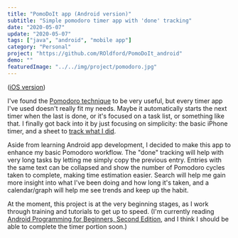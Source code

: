 ```yaml
---
title: "PomoDoIt app (Android version)"
subtitle: "Simple pomodoro timer app with 'done' tracking"
date: "2020-05-07"
update: "2020-05-07"
tags: ["java", "android", "mobile app"]
category: "Personal"
project: "https://github.com/ROldford/PomoDoIt_android"
demo: ""
featuredImage: "../../img/project/pomodoro.jpg"
---
```


([iOS version](/projects/20200507-pomodoit-ios/))

I've found the [Pomodoro
technique](https://en.wikipedia.org/wiki/Pomodoro_Technique) to be very useful,
but every timer app I've used doesn't really fit my needs. Maybe it
automatically starts the next timer when the last is done, or it's focused on a
task list, or something like that. I finally got back into it by just focusing
on simplicity: the basic iPhone timer, and a sheet to [track what I
did](https://tinyurl.com/ybknxk4z).

Aside from learning Android app development, I decided to make this app to
enhance my basic Pomodoro workflow. The "done" tracking will help with very long
tasks by letting me simply copy the previous entry. Entries with the same text
can be collapsed and show the number of Pomodoro cycles taken to complete,
making time estimation easier. Search will help me gain more insight into what
I've been doing and how long it's taken, and a calendar/graph will help me see
trends and keep up the habit.

At the moment, this project is at the very beginning stages, as I work through
training and tutorials to get up to speed. (I'm currently reading [Android
Programming for Beginners, Second Edition](https://tinyurl.com/yd84flhz), and I
think I should be able to complete the timer portion soon.)